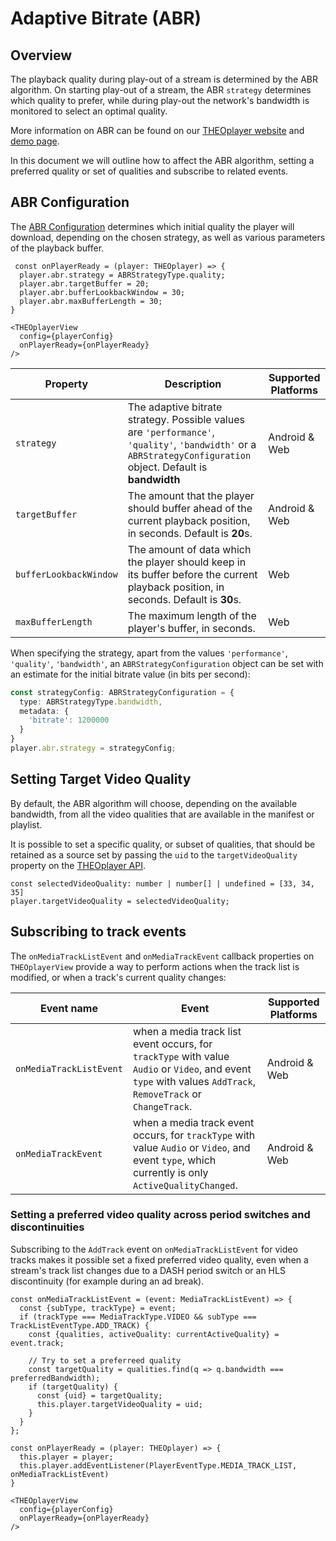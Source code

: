 # Adaptive Bitrate (ABR)

## Overview

The playback quality during play-out of a stream is determined by the ABR algorithm.
On starting play-out of a stream, the ABR `strategy` determines which quality to prefer, while during play-out the
network's bandwidth is
monitored to select an optimal quality.

More information on ABR can be found on our
[THEOplayer website](https://www.theoplayer.com/blog/abr-bandwidth-usage)
and [demo page](https://www.theoplayer.com/theoplayer-demo-optimized-video-abr).

In this document we will outline how to affect the ABR algorithm, setting a preferred quality or set of qualities and
subscribe to related events.

## ABR Configuration

The [ABR Configuration](../src/api/abr/ABRConfiguration.ts) determines which initial quality the player will download, depending
on the chosen strategy, as well as various parameters of the playback buffer.

```tsx
 const onPlayerReady = (player: THEOplayer) => {
  player.abr.strategy = ABRStrategyType.quality;
  player.abr.targetBuffer = 20;
  player.abr.bufferLookbackWindow = 30;
  player.abr.maxBufferLength = 30;
}

<THEOplayerView
  config={playerConfig}
  onPlayerReady={onPlayerReady}
/>
```

| Property               | Description                                                                                                                                                     | Supported Platforms |
|------------------------|-----------------------------------------------------------------------------------------------------------------------------------------------------------------|---------------------|
| `strategy`             | The adaptive bitrate strategy. Possible values are `'performance'`, `'quality'`, `'bandwidth'` or a `ABRStrategyConfiguration` object. Default is **bandwidth** | Android & Web       |
| `targetBuffer`         | The amount that the player should buffer ahead of the current playback position, in seconds. Default is **20**s.                                                | Android & Web       |
| `bufferLookbackWindow` | The amount of data which the player should keep in its buffer before the current playback position, in seconds. Default is **30**s.                             | Web                 |
| `maxBufferLength`      | The maximum length of the player's buffer, in seconds.                                                                                                          | Web                 |                 |

When specifying the strategy, apart from the values `'performance'`, `'quality'`, `'bandwidth'`,
an `ABRStrategyConfiguration`
object can be set with an estimate for the initial bitrate value (in bits per second):

```typescript
const strategyConfig: ABRStrategyConfiguration = {
  type: ABRStrategyType.bandwidth,
  metadata: {
    'bitrate': 1200000
  }
}
player.abr.strategy = strategyConfig;
```

## Setting Target Video Quality

By default, the ABR algorithm will choose, depending on the available bandwidth,
from all the video qualities that are available in the manifest or playlist.

It is possible to set a specific quality, or subset of qualities, that should be retained as
a source set by passing the `uid` to the `targetVideoQuality` property on the [THEOplayer API](../src/api/player/THEOplayer.ts).

```tsx
const selectedVideoQuality: number | number[] | undefined = [33, 34, 35]
player.targetVideoQuality = selectedVideoQuality;
```

## Subscribing to track events

The `onMediaTrackListEvent` and `onMediaTrackEvent` callback properties on `THEOplayerView` provide a way to perform actions
when the track list is modified, or when a track's current quality changes:

| Event name              | Event                                                                                                                                                         | Supported Platforms |
|-------------------------|---------------------------------------------------------------------------------------------------------------------------------------------------------------|---------------------|
| `onMediaTrackListEvent` | when a media track list event occurs, for `trackType` with value `Audio` or `Video`, and event `type` with values `AddTrack`, `RemoveTrack` or `ChangeTrack`. | Android & Web       |
| `onMediaTrackEvent`     | when a media track event occurs, for `trackType` with value `Audio` or `Video`, and event `type`, which currently is only `ActiveQualityChanged`.             | Android & Web       |

### Setting a preferred video quality across period switches and discontinuities

Subscribing to the `AddTrack` event on `onMediaTrackListEvent` for video tracks makes it possible set a
fixed preferred video quality, even when a stream's track list changes due to a DASH period switch or an
HLS discontinuity (for example during an ad break).

```tsx
const onMediaTrackListEvent = (event: MediaTrackListEvent) => {
  const {subType, trackType} = event;
  if (trackType === MediaTrackType.VIDEO && subType === TrackListEventType.ADD_TRACK) {
    const {qualities, activeQuality: currentActiveQuality} = event.track;

    // Try to set a preferreed quality
    const targetQuality = qualities.find(q => q.bandwidth === preferredBandwidth);
    if (targetQuality) {
      const {uid} = targetQuality;
      this.player.targetVideoQuality = uid;
    }
  }
};

const onPlayerReady = (player: THEOplayer) => {
  this.player = player;
  this.player.addEventListener(PlayerEventType.MEDIA_TRACK_LIST, onMediaTrackListEvent)
}

<THEOplayerView
  config={playerConfig}
  onPlayerReady={onPlayerReady}
/>
```
